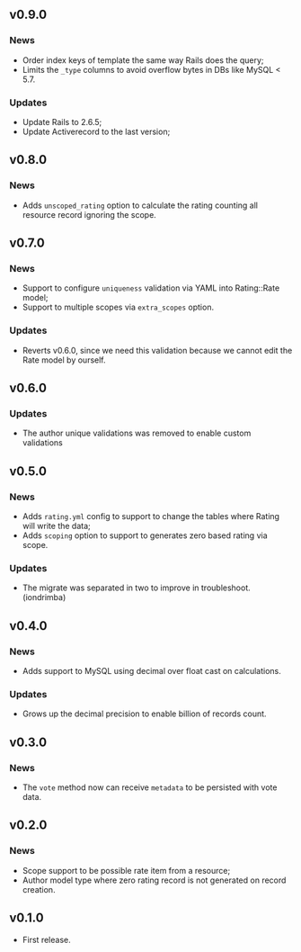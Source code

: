 ## v0.9.0

### News

- Order index keys of template the same way Rails does the query;
- Limits the `_type` columns to avoid overflow bytes in DBs like MySQL < 5.7.

### Updates

- Update Rails to 2.6.5;
- Update Activerecord to the last version;

## v0.8.0

### News

- Adds `unscoped_rating` option to calculate the rating counting all resource record ignoring the scope.

## v0.7.0

### News

- Support to configure `uniqueness` validation via YAML into Rating::Rate model;
- Support to multiple scopes via `extra_scopes` option.

### Updates

- Reverts v0.6.0, since we need this validation because we cannot edit the Rate model by ourself.

## v0.6.0

### Updates

- The author unique validations was removed to enable custom validations

## v0.5.0

### News

- Adds `rating.yml` config to support to change the tables where Rating will write the data;
- Adds `scoping` option to support to generates zero based rating via scope.

### Updates

- The migrate was separated in two to improve in troubleshoot. (iondrimba)

## v0.4.0

### News

- Adds support to MySQL using decimal over float cast on calculations.

### Updates

- Grows up the decimal precision to enable billion of records count.

## v0.3.0

### News

- The `vote` method now can receive `metadata` to be persisted with vote data.

## v0.2.0

### News

- Scope support to be possible rate item from a resource;
- Author model type where zero rating record is not generated on record creation.

## v0.1.0

- First release.
